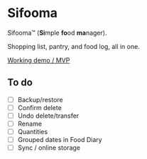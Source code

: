 # Sifooma

Sifooma™ (**Si**mple **fo**od **ma**nager).

Shopping list, pantry, and food log, all in one.

[Working demo / MVP](https://jamesdeluk.github.io/sifooma/)

## To do

- [ ] Backup/restore
- [ ] Confirm delete
- [ ] Undo delete/transfer
- [ ] Rename
- [ ] Quantities
- [ ] Grouped dates in Food Diary
- [ ] Sync / online storage
